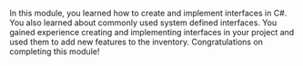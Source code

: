 In this module, you learned how to create and implement interfaces in C#. You also learned about commonly used system defined interfaces. You gained experience creating and implementing interfaces in your project and used them to add new features to the inventory. Congratulations on completing this module! 